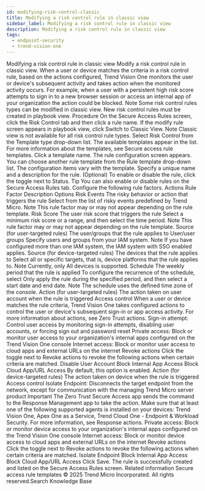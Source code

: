 ```yaml
---
id: modifying-risk-control-classic
title: Modifying a risk control rule in classic view
sidebar_label: Modifying a risk control rule in classic view
description: Modifying a risk control rule in classic view
tags:
  - endpoint-security
  - trend-vision-one
---
```


 Modifying a risk control rule in classic view Modify a risk control rule in classic view. When a user or device matches the criteria in a risk control rule, based on the actions configured, Trend Vision One monitors the user or device's subsequent activity and takes action when the monitored activity occurs. For example, when a user with a persistent high risk score attempts to sign in to a new browser session or access an internal app of your organization the action could be blocked. Note Some risk control rules types can be modified in classic view. New risk control rules must be created in playbook view. Procedure On the Secure Access Rules screen, click the Risk Control tab and then click a rule name. If the modify rule screen appears in playbook view, click Switch to Classic View. Note Classic view is not available for all risk control rule types. Select Risk Control from the Template type drop-down list. The available templates appear in the list. For more information about the templates, see Secure access rule templates. Click a template name. The rule configuration screen appears. You can choose another rule template from the Rule template drop-down list. The configuration items vary with the template. Specify a unique name and a description for the rule. (Optional) To enable or disable the rule, click the toggle next to Status. Tip You can also enable or disable rules on the Secure Access Rules tab. Configure the following rule factors. Actions Rule Factor Description Options Risk Events The risky behavior or action that triggers the rule Select from the list of risky events predefined by Trend Micro. Note This rule factor may or may not appear depending on the rule template. Risk Score The user risk score that triggers the rule Select a minimum risk score or a range, and then select the time period. Note This rule factor may or may not appear depending on the rule template. Source (for user-targeted rules) The user/groups that the rule applies to User/user groups Specify users and groups from your IAM system. Note If you have configured more than one IAM system, the IAM system with SSO enabled applies. Source (for device-targeted rules) The devices that the rule applies to Select all or specific targets, that is, device platforms that the rule applies to. Note Currently, only All devices is supported. Schedule The weekly period that the rule is applied To configure the recurrence of the schedule, select Only apply the rule during the specified period, and then select a start date and end date. Note The schedule uses the defined time zone of the console. Action (for user-targeted rules) The action taken on user account when the rule is triggered Access control When a user or device matches the rule criteria, Trend Vision One takes configured actions to control the user or device's subsequent sign-in or app access activity. For more information about actions, see Zero Trust actions. Sign-in attempt: Control user access by monitoring sign-in attempts, disabling user accounts, or forcing sign out and password reset Private access: Block or monitor user access to your organization's internal apps configured on the Trend Vision One console Internet access: Block or monitor user access to cloud apps and external URLs on the internet Revoke actions Click the toggle next to Revoke actions to revoke the following actions when certain criteria are matched. Disable User Account Block Internal App Access Block Cloud App/URL Access By default, this option is enabled. Action (for device-targeted rules) The action taken on device when the rule is triggered Access control Isolate Endpoint: Disconnects the target endpoint from the network, except for communication with the managing Trend Micro server product Important The Zero Trust Secure Access app sends the command to the Response Management app to take the action. Make sure that at least one of the following supported agents is installed on your devices: Trend Vision One, Apex One as a Service, Trend Cloud One - Endpoint & Workload Security. For more information, see Response actions. Private access: Block or monitor device access to your organization's internal apps configured on the Trend Vision One console Internet access: Block or monitor device access to cloud apps and external URLs on the internet Revoke actions Click the toggle next to Revoke actions to revoke the following actions when certain criteria are matched. Isolate Endpoint Block Internal App Access Block Cloud App/URL Access Click Save. The rule is successfully created and listed on the Secure Access Rules screen. Related information Secure access rule templates © 2025 Trend Micro Incorporated. All rights reserved.Search Knowledge Base
